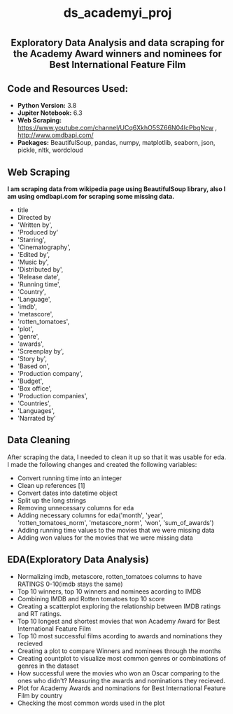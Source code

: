 # <h1 align="center">ds_academyi_proj</h1>
# <h2 align="center">Exploratory Data Analysis and data scraping for the Academy Award winners and nominees for Best International Feature Film</h2>

## Code and Resources Used:
* **Python Version:** 3.8
* **Jupiter Notebook:** 6.3
* **Web Scraping:** https://www.youtube.com/channel/UCq6XkhO5SZ66N04IcPbqNcw , http://www.omdbapi.com/
* **Packages:**  BeautifulSoup, pandas, numpy, matplotlib, seaborn, json, pickle, nltk, wordcloud

## Web Scraping
**I am scraping data from wikipedia page using BeautifulSoup library, also I am using omdbapi.com for scraping some missing data.**
* title
* Directed by
* 'Written by',
* 'Produced by'
* 'Starring', 
* 'Cinematography',
* 'Edited by',
* 'Music by',
* 'Distributed by',
* 'Release date',
* 'Running time',
* 'Country', 
* 'Language',
* 'imdb', 
* 'metascore',
* 'rotten_tomatoes', 
* 'plot', 
* 'genre', 
* 'awards', 
* 'Screenplay by',
* 'Story by', 
* 'Based on', 
* 'Production company', 
* 'Budget', 
* 'Box office',
* 'Production companies', 
* 'Countries', 
* 'Languages', 
* 'Narrated by'


## Data Cleaning
After scraping the data, I needed to clean it up so that it was usable for eda. I made the following changes and created the following variables:
* Convert running time into an integer
* Clean up references [1]
* Convert dates into datetime object
* Split up the long strings
* Removing unnecessary columns for eda 
* Adding necessary columns for eda('month', 'year', 'rotten_tomatoes_norm', 'metascore_norm', 'won', 'sum_of_awards')
* Adding running time values to the movies that we were missing data
* Adding won values for the movies that we were missing data

## EDA(Exploratory Data Analysis)
*  Normalizing imdb, metascore, rotten_tomatoes columns to have RATINGS 0-10(imdb stays the same)
*  Top 10 winners, top 10 winners and nominees acording to IMDB
*  Combining IMDB and Rotten tomatoes top 10 score
*  Creating a scatterplot exploring the relationship between IMDB ratings and RT ratings.
*  Top 10 longest and shortest movies that won Academy Award for Best International Feature Film
*  Top 10 most successful films acording to awards and nominations they recieved
*  Creating a plot to compare Winners and nominees through the months
*  Creating countplot to visualize most common genres or combinations of genres in the dataset
*  How successful were the movies who won an Oscar comparing to the ones who didn't? Measuring the awards and nominations they recieved.
*  Plot for  Academy Awards and nominations for Best International Feature Film  by country
*  Checking the most common words used in the plot
